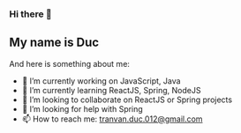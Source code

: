 ### Hi there 👋

<!--
**AtticusFinchIPH/AtticusFinchIPH** is a ✨ _special_ ✨ repository because its `README.md` (this file) appears on your GitHub profile.
-->
## My name is Duc
And here is something about me:
- 🔭 I’m currently working on JavaScript, Java
- 🌱 I’m currently learning ReactJS, Spring, NodeJS
- 👯 I’m looking to collaborate on ReactJS or Spring projects
- 🤔 I’m looking for help with Spring
- 📫 How to reach me: tranvan.duc.012@gmail.com
<!--
- 💬 Ask me about
- 😄 Pronouns: ...
- ⚡ Fun fact: ...
-->

